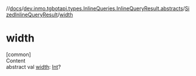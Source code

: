 //[docs](../../../index.md)/[dev.inmo.tgbotapi.types.InlineQueries.InlineQueryResult.abstracts](../index.md)/[SizedInlineQueryResult](index.md)/[width](width.md)



# width  
[common]  
Content  
abstract val [width](width.md): [Int](https://kotlinlang.org/api/latest/jvm/stdlib/kotlin/-int/index.html)?  



